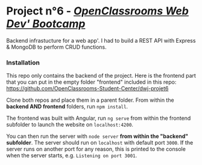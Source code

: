 # Project n°6 - *[OpenClassrooms Web Dev' Bootcamp](https://openclassrooms.com/fr/paths/141-web-developer)*

Backend infrastucture for a web app'. I had to build a REST API with Express & MongoDB to perform CRUD functions. 

### Installation ###

This repo only contains the backend of the project. Here is the frontend part that you can put in the empty folder "frontend" included in this repo: https://github.com/OpenClassrooms-Student-Center/dwj-projet6

Clone both repos and place them in a parent folder. From within the **backend AND frontend** folders, run `npm install`.

The frontend was built with Angular, run `ng serve` from within the frontend subfolder to launch the website on `localhost:4200`.

You can then run the server with `node server` **from within the "backend" subfolder**. 
The server should run on `localhost` with default port `3000`. If the
server runs on another port for any reason, this is printed to the
console when the server starts, e.g. `Listening on port 3001`.
